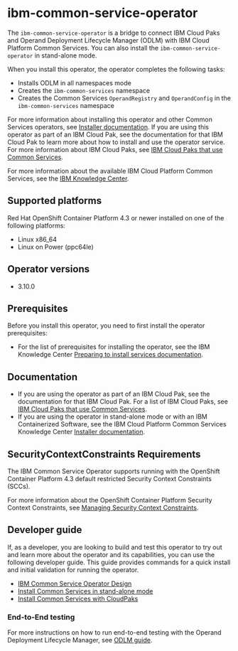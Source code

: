 # ibm-common-service-operator

The `ibm-common-service-operator` is a bridge to connect IBM Cloud Paks and Operand Deployment Lifecycle Manager (ODLM) with IBM Cloud Platform Common Services. You can also install the `ibm-common-service-operator` in stand-alone mode.

When you install this operator, the operator completes the following tasks:

- Installs ODLM in all namespaces mode
- Creates the `ibm-common-services` namespace
- Creates the Common Services `OperandRegistry` and `OperandConfig` in the `ibm-common-services` namespace

For more information about installing this operator and other Common Services operators, see [Installer documentation](http://ibm.biz/cpcs_opinstall). If you are using this operator as part of an IBM Cloud Pak, see the documentation for that IBM Cloud Pak to learn more about how to install and use the operator service. For more information about IBM Cloud Paks, see [IBM Cloud Paks that use Common Services](http://ibm.biz/cpcs_cloudpaks).

For more information about the available IBM Cloud Platform Common Services, see the [IBM Knowledge Center](http://ibm.biz/cpcsdocs).

## Supported platforms

Red Hat OpenShift Container Platform 4.3 or newer installed on one of the following platforms:

   - Linux x86_64
   - Linux on Power (ppc64le)

## Operator versions

 - 3.10.0

## Prerequisites

Before you install this operator, you need to first install the operator prerequisites:

- For the list of prerequisites for installing the operator, see the IBM Knowledge Center [Preparing to install services documentation](http://ibm.biz/cpcs_opinstprereq).

## Documentation

- If you are using the operator as part of an IBM Cloud Pak, see the documentation for that IBM Cloud Pak. For a list of IBM Cloud Paks, see [IBM Cloud Paks that use Common Services](http://ibm.biz/cpcs_cloudpaks).
- If you are using the operator in stand-alone mode or with an IBM Containerized Software, see the IBM Cloud Platform Common Services Knowledge Center [Installer documentation](http://ibm.biz/cpcs_opinstall).

## SecurityContextConstraints Requirements

The IBM Common Service Operator supports running with the OpenShift Container Platform 4.3 default restricted Security Context Constraints (SCCs).

For more information about the OpenShift Container Platform Security Context Constraints, see [Managing Security Context Constraints](https://docs.openshift.com/container-platform/4.3/authentication/managing-security-context-constraints.html).

## Developer guide

If, as a developer, you are looking to build and test this operator to try out and learn more about the operator and its capabilities, you can use the following developer guide. This guide provides commands for a quick install and initial validation for running the operator.

  - [IBM Common Service Operator Design](docs/design.md)
  - [Install Common Services in stand-alone mode](docs/install.md)
  - [Install Common Services with CloudPaks](docs/cloudpak-integration.md)

### End-to-End testing

For more instructions on how to run end-to-end testing with the Operand Deployment Lifecycle Manager, see [ODLM guide](https://github.com/IBM/operand-deployment-lifecycle-manager/blob/master/docs/install/common-service-integration.md#end-to-end-test).

